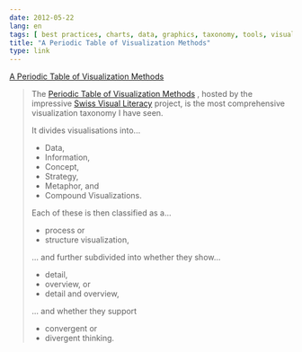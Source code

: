 ```yaml
---
date: 2012-05-22
lang: en
tags: [ best practices, charts, data, graphics, taxonomy, tools, visualisation ]
title: "A Periodic Table of Visualization Methods"
type: link
---
```


[A Periodic Table of Visualization
Methods](http://www.visual-literacy.org/periodic_table/periodic_table.html)

> The [Periodic Table of Visualization
> Methods](http://www.visual-literacy.org/periodic_table/periodic_table.html)
> , hosted by the impressive [Swiss Visual
> Literacy](http://www.visual-literacy.org/index.html) project, is the
> most comprehensive visualization taxonomy I have seen.
>
> It divides visualisations into...
>
> -   Data,
> -   Information,
> -   Concept,
> -   Strategy,
> -   Metaphor, and
> -   Compound Visualizations.
>
> Each of these is then classified as a...
>
> -   process or
> -   structure visualization,
>
> ... and further subdivided into whether they show...
>
> -   detail,
> -   overview, or
> -   detail and overview,
>
> ... and whether they support
>
> -   convergent or
> -   divergent thinking.

